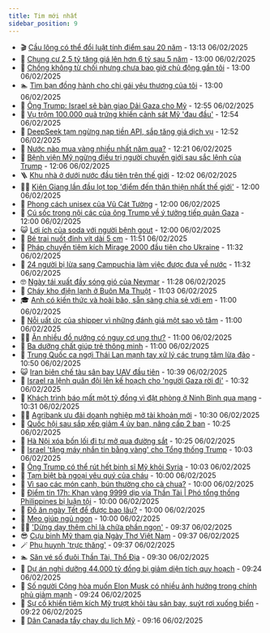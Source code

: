```yaml
---
title: Tim mới nhất
sidebar_position: 9
---
```


<!-- vnexpress-tin-moi-nhat:START -->
- 🎬 [Cầu lông có thể đổi luật tính điểm sau 20 năm](https://vnexpress.net/cau-long-co-the-doi-luat-tinh-diem-sau-20-nam-4846599.html) - 13:13 06/02/2025
- 🐎 [Chung cư 2,5 tỷ tăng giá lên hơn 6 tỷ sau 5 năm](https://vnexpress.net/chung-cu-2-5-ty-tang-gia-len-hon-6-ty-sau-5-nam-4846568.html) - 13:00 06/02/2025
- 🦍 [Chồng không từ chối nhưng chưa bao giờ chủ động gần tôi](https://vnexpress.net/chong-khong-tu-choi-nhung-chua-bao-gio-chu-dong-gan-toi-4846406.html) - 13:00 06/02/2025
- 🏊 [Tìm bạn đồng hành cho chị gái yêu thương của tôi](https://vnexpress.net/tim-ban-dong-hanh-cho-chi-gai-yeu-thuong-cua-toi-4844094.html) - 13:00 06/02/2025
- 🎊 [Ông Trump: Israel sẽ bàn giao Dải Gaza cho Mỹ](https://vnexpress.net/ong-trump-israel-se-ban-giao-dai-gaza-cho-my-4846607.html) - 12:55 06/02/2025
- 🎃 [Vụ trộm 100.000 quả trứng khiến cảnh sát Mỹ &#39;đau đầu&#39;](https://vnexpress.net/vu-trom-100-000-qua-trung-khien-canh-sat-my-dau-dau-4846602.html) - 12:54 06/02/2025
- 🧰 [DeepSeek tạm ngừng nạp tiền API, sắp tăng giá dịch vụ](https://vnexpress.net/deepseek-tam-ngung-nap-tien-api-sap-tang-gia-dich-vu-4846608.html) - 12:52 06/02/2025
- 🔭 [Nước nào mua vàng nhiều nhất năm qua?](https://vnexpress.net/nuoc-nao-mua-vang-nhieu-nhat-nam-qua-4846576.html) - 12:21 06/02/2025
- 🫶 [Bệnh viện Mỹ ngừng điều trị người chuyển giới sau sắc lệnh của Trump](https://vnexpress.net/benh-vien-my-ngung-dieu-tri-nguoi-chuyen-gioi-sau-sac-lenh-cua-trump-4846574.html) - 12:06 06/02/2025
- 🪜 [Khu nhà ở dưới nước đầu tiên trên thế giới](https://vnexpress.net/khu-nha-o-duoi-nuoc-dau-tien-tren-the-gioi-4846296.html) - 12:02 06/02/2025
- 👨‍🏫 [Kiên Giang lần đầu lọt top &#39;điểm đến thân thiện nhất thế giới&#39;](https://vnexpress.net/kien-giang-lan-dau-lot-top-diem-den-than-thien-nhat-the-gioi-4846505.html) - 12:00 06/02/2025
- 🎊 [Phong cách unisex của Vũ Cát Tường](https://vnexpress.net/phong-cach-unisex-cua-vu-cat-tuong-4846458.html) - 12:00 06/02/2025
- 🎊 [Cú sốc trong nội các của ông Trump về ý tưởng tiếp quản Gaza](https://vnexpress.net/cu-soc-trong-noi-cac-cua-ong-trump-ve-y-tuong-tiep-quan-gaza-vnepre-4846294.html) - 12:00 06/02/2025
- 😺 [Lợi ích của soda với người bệnh gout](https://vnexpress.net/loi-ich-cua-soda-voi-nguoi-benh-gout-4846559.html) - 12:00 06/02/2025
- 🐘 [Bé trai nuốt đinh vít dài 5 cm](https://vnexpress.net/be-trai-nuot-dinh-vit-dai-5-cm-4846563.html) - 11:51 06/02/2025
- 🌁 [Pháp chuyển tiêm kích Mirage 2000 đầu tiên cho Ukraine](https://vnexpress.net/phap-chuyen-tiem-kich-mirage-2000-dau-tien-cho-ukraine-4846590.html) - 11:32 06/02/2025
- 🐲 [24 người bị lừa sang Campuchia làm việc được đưa về nước](https://vnexpress.net/24-nguoi-bi-lua-sang-campuchia-lam-viec-duoc-dua-ve-nuoc-4846572.html) - 11:32 06/02/2025
- 🤓 [Ngày tái xuất đầy sóng gió của Neymar](https://vnexpress.net/ngay-tai-xuat-day-song-gio-cua-neymar-4846595.html) - 11:28 06/02/2025
- 💪 [Cháy kho điện lạnh ở Buôn Ma Thuột](https://vnexpress.net/chay-kho-dien-lanh-o-buon-ma-thuot-4846591.html) - 11:03 06/02/2025
- 🎓 [Anh có kiến thức và hoài bão, sẵn sàng chia sẻ với em](https://vnexpress.net/anh-co-kien-thuc-va-hoai-bao-san-sang-chia-se-voi-em-4846000.html) - 11:00 06/02/2025
- 🫣 [Nỗi uất ức của shipper vì những đánh giá một sao vô tâm](https://vnexpress.net/noi-uat-uc-cua-shipper-vi-nhung-danh-gia-mot-sao-vo-tam-4846554.html) - 11:00 06/02/2025
- 🧑‍💻 [Ăn nhiều đồ nướng có nguy cơ ung thư?](https://vnexpress.net/an-nhieu-do-nuong-co-nguy-co-ung-thu-4846562.html) - 11:00 06/02/2025
- 🐲 [Ba dưỡng chất giúp trẻ thông minh](https://vnexpress.net/ba-duong-chat-giup-tre-thong-minh-4846486.html) - 11:00 06/02/2025
- 🌝 [Trung Quốc ca ngợi Thái Lan mạnh tay xử lý các trung tâm lừa đảo](https://vnexpress.net/trung-quoc-ca-ngoi-thai-lan-manh-tay-xu-ly-cac-trung-tam-lua-dao-4846575.html) - 10:50 06/02/2025
- 😺 [Iran biên chế tàu sân bay UAV đầu tiên](https://vnexpress.net/iran-bien-che-tau-san-bay-uav-dau-tien-4846565.html) - 10:39 06/02/2025
- 🐎 [Israel ra lệnh quân đội lên kế hoạch cho &#39;người Gaza rời đi&#39;](https://vnexpress.net/israel-ra-lenh-quan-doi-len-ke-hoach-cho-nguoi-gaza-roi-di-4846573.html) - 10:32 06/02/2025
- 🎡 [Khách trình báo mất một tỷ đồng vì đặt phòng ở Ninh Bình qua mạng](https://vnexpress.net/khach-trinh-bao-mat-mot-ty-dong-vi-dat-phong-o-ninh-binh-qua-mang-4846584.html) - 10:31 06/02/2025
- 👨‍🏫 [Agribank ưu đãi doanh nghiệp mở tài khoản mới](https://vnexpress.net/agribank-uu-dai-doanh-nghiep-mo-tai-khoan-moi-4846588.html) - 10:30 06/02/2025
- 🦆 [Quốc hội sau sắp xếp giảm 4 ủy ban, nâng cấp 2 ban](https://vnexpress.net/quoc-hoi-sau-sap-xep-giam-4-uy-ban-nang-cap-2-ban-4846586.html) - 10:25 06/02/2025
- 🚦 [Hà Nội xóa bốn lối đi tự mở qua đường sắt](https://vnexpress.net/ha-noi-xoa-bon-loi-di-tu-mo-qua-duong-sat-4846524.html) - 10:25 06/02/2025
- 💫 [Israel &#39;tặng máy nhắn tin bằng vàng&#39; cho Tổng thống Trump](https://vnexpress.net/israel-tang-may-nhan-tin-bang-vang-cho-tong-thong-trump-4846539.html) - 10:03 06/02/2025
- 🎉 [Ông Trump có thể rút hết binh sĩ Mỹ khỏi Syria](https://vnexpress.net/ong-trump-co-the-rut-het-binh-si-my-khoi-syria-4846536.html) - 10:03 06/02/2025
- 🌋 [Tạm biệt bà ngoại yêu quý của cháu](https://vnexpress.net/tam-biet-ba-ngoai-yeu-quy-cua-chau-4846412.html) - 10:00 06/02/2025
- 🤖 [Vì sao các món canh, bún thường cho cà chua?](https://vnexpress.net/vi-sao-cac-mon-canh-bun-thuong-cho-ca-chua-4846141.html) - 10:00 06/02/2025
- 🦏 [Điểm tin 17h: Khan vàng 9999 dịp vía Thần Tài | Phó tổng thống Philippines bị luận tội](https://vnexpress.net/diem-tin-17h-khan-vang-9999-dip-via-than-tai-pho-tong-thong-philippines-bi-luan-toi-4846587.html) - 10:00 06/02/2025
- 🦩 [Đồ ăn ngày Tết để được bao lâu?](https://vnexpress.net/do-an-ngay-tet-de-duoc-bao-lau-4846488.html) - 10:00 06/02/2025
- 👺 [Mẹo giúp ngủ ngon](https://vnexpress.net/meo-giup-ngu-ngon-4846477.html) - 10:00 06/02/2025
- 🧑‍🏫 [&#39;Dừng dạy thêm chỉ là chữa phần ngọn&#39;](https://vnexpress.net/dung-day-them-chi-la-chua-phan-ngon-4846514.html) - 09:37 06/02/2025
- 😎 [Cựu binh Mỹ tham gia Ngày Thơ Việt Nam](https://vnexpress.net/cuu-binh-my-tham-gia-ngay-tho-viet-nam-4846453.html) - 09:37 06/02/2025
- 🪄 [Phụ huynh &#39;trực thăng&#39;](https://vnexpress.net/phu-huynh-truc-thang-4846455.html) - 09:37 06/02/2025
- 🏊 [Săn vé số đuôi Thần Tài, Thổ Địa](https://vnexpress.net/san-ve-so-duoi-than-tai-tho-dia-4846473.html) - 09:30 06/02/2025
- 💃 [Dự án nghỉ dưỡng 44.000 tỷ đồng bị giảm diện tích quy hoạch](https://vnexpress.net/du-an-nghi-duong-44-000-ty-dong-bi-giam-dien-tich-quy-hoach-4846534.html) - 09:24 06/02/2025
- 🦆 [Số người Cộng hòa muốn Elon Musk có nhiều ảnh hưởng trong chính phủ giảm mạnh](https://vnexpress.net/so-nguoi-cong-hoa-muon-elon-musk-co-nhieu-anh-huong-trong-chinh-phu-giam-manh-4846497.html) - 09:24 06/02/2025
- 🎊 [Sự cố khiến tiêm kích Mỹ trượt khỏi tàu sân bay, suýt rơi xuống biển](https://vnexpress.net/su-co-khien-tiem-kich-my-truot-khoi-tau-san-bay-suyt-roi-xuong-bien-4846397.html) - 09:22 06/02/2025
- 👺 [Dân Canada tẩy chay du lịch Mỹ](https://vnexpress.net/dan-canada-tay-chay-du-lich-my-4846426.html) - 09:16 06/02/2025<!-- vnexpress-tin-moi-nhat:END -->

